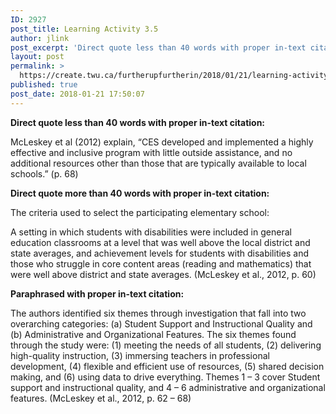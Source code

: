 ```yaml
---
ID: 2927
post_title: Learning Activity 3.5
author: jlink
post_excerpt: 'Direct quote less than 40 words with proper in-text citation: McLeskey et al (2012) explain, &ldquo;CES developed and implemented a highly effective and inclusive program with little outside assistance, and no additional resources other than those that are typically available to local schools.&rdquo; (p. 68) Direct quote more than 40 words with proper in-text citation: &hellip; <p><a href="https://create.twu.ca/furtherupfurtherin/2018/01/21/learning-activity-3-5/">Continue reading<span> "Learning Activity 3.5"</span></a></p>'
layout: post
permalink: >
  https://create.twu.ca/furtherupfurtherin/2018/01/21/learning-activity-3-5/
published: true
post_date: 2018-01-21 17:50:07
---
```

<strong>Direct quote less than 40 words with proper in-text citation:</strong>

McLeskey et al (2012) explain, “CES developed and implemented a highly effective and inclusive program with little outside assistance, and no additional resources other than those that are typically available to local schools.” (p. 68)

<strong>Direct quote more than 40 words with proper in-text citation:</strong>

The criteria used to select the participating elementary school:

A setting in which students with disabilities were included in general education classrooms at a level that was well above the local district and state averages, and achievement levels for students with disabilities and those who struggle in core content areas (reading and mathematics) that were well above district and state averages. (McLeskey et al., 2012, p. 60)

<strong>Paraphrased with proper in-text citation:</strong>

The authors identified six themes through investigation that fall into two overarching categories: (a) Student Support and Instructional Quality and (b) Administrative and Organizational Features. The six themes found through the study were: (1) meeting the needs of all students, (2) delivering high-quality instruction, (3) immersing teachers in professional development, (4) flexible and efficient use of resources, (5) shared decision making, and (6) using data to drive everything. Themes 1 – 3 cover Student support and instructional quality, and 4 – 6 administrative and organizational features. (McLeskey et al., 2012, p. 62 &#8211; 68)